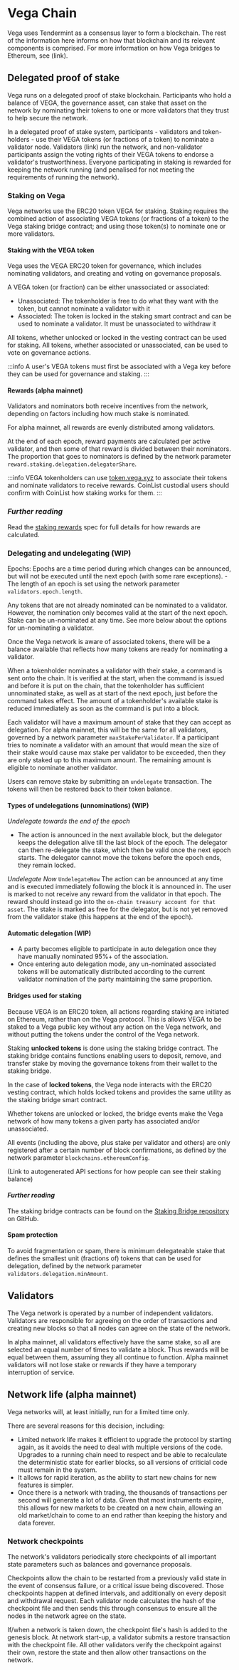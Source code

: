 # Vega Chain
Vega uses Tendermint as a consensus layer to form a blockchain. The rest of the information here informs on how that blockchain and its relevant components is comprised. For more information on how Vega bridges to Ethereum, see (link). 

## Delegated proof of stake
Vega runs on a delegated proof of stake blockchain. Participants who hold a balance of VEGA, the governance asset, can stake that asset on the network by nominating their tokens to one or more validators that they trust to help secure the network. 

In a delegated proof of stake system, participants - validators and token-holders - use their VEGA tokens (or fractions of a token) to nominate a validator node. Validators (link) run the network, and non-validator participants assign the voting rights of their VEGA tokens to endorse a validator's trustworthiness. Everyone participating in staking is rewarded for keeping the network running (and penalised for not meeting the requirements of running the network). 

<!-- Penalties: 
- Validators can lose their VEGA to the network if they don't meet the requirements or prove to be bad actors. The tokens are sent to the insurance pool. (link to insurance pool section when available) 
- Nominators will lose future rewards

### ***Further reading***
Link to spec for staking and validator rewards when publicly available. (valpol)
-->

### Staking on Vega 
Vega networks use the ERC20 token VEGA for staking. Staking requires the combined action of associating VEGA tokens (or fractions of a token) to the Vega staking bridge contract; and using those token(s) to nominate one or more validators. 

#### Staking with the VEGA token
Vega uses the VEGA ERC20 token for governance, which includes nominating validators, and creating and voting on governance proposals.

A VEGA token (or fraction) can be either unassociated or associated:

- Unassociated: The tokenholder is free to do what they want with the token, but cannot nominate a validator with it
- Associated: The token is locked in the staking smart contract and can be used to nominate a validator. It must be unassociated to withdraw it

All tokens, whether unlocked or locked in the vesting contract can be used for staking.
All tokens, whether associated or unassociated, can be used to vote on governance actions. 

:::info
A user's VEGA tokens must first be associated with a Vega key before they can be used for governance and staking.
:::

#### Rewards (alpha mainnet)
Validators and nominators both receive incentives from the network, depending on factors including how much stake is nominated. 

For alpha mainnet, all rewards are evenly distributed among validators. 

At the end of each epoch, reward payments are calculated per active validator, and then some of that reward is divided between their nominators. The proportion that goes to nominators is defined by the network parameter `reward.staking.delegation.delegatorShare`. 
 
:::info
VEGA tokenholders can use [token.vega.xyz](https://token.vega.xyz) to associate their tokens and nominate validators to receive rewards. CoinList
custodial users should confirm with CoinList how staking works for them.
:::

### ***Further reading*** 
Read the [staking rewards](https://github.com/vegaprotocol/specs/blob/main/protocol/0058-simple-POS-rewards.md) spec for full details for how rewards are calculated. 

### Delegating and undelegating (WIP)

Epochs: Epochs are a time period during which changes can be announced, but will not be executed until the next epoch (with some rare exceptions). - The length of an epoch is set using the network parameter `validators.epoch.length`. 

Any tokens that are not already nominated can be nominated to a validator. However, the nomination only becomes valid at the start of the next epoch. Stake can be un-nominated at any time. See more below about the options for un-nominating a validator.  

Once the Vega network is aware of associated tokens, there will be a balance available that reflects how many tokens are ready for nominating a validator.

When a tokenholder nominates a validator with their stake, a command is sent onto the chain. It is verified at the start, when the command is issued and before it is put on the chain, that the tokenholder has sufficient unnominated stake, as well as at start of the next epoch, just before the command takes effect. The amount of a tokenholder's available stake is reduced immediately as soon as the command is put into a block.

Each validator will have a maximum amount of stake that they can accept as delegation. For alpha mainnet, this will be the same for all validators, governed by a network parameter `maxStakePerValidator`. If a participant tries to nominate a validator with an amount that would mean the size of their stake would cause max stake per validator to be exceeded, then they are only staked up to this maximum amount. The remaining amount is eligible to nominate another validator.

Users can remove stake by submitting an `undelegate` transaction. The tokens will then be restored back to their token balance.

#### Types of undelegations (unnominations) (WIP)

_Undelegate towards the end of the epoch_ 
- The action is announced in the next available block, but the delegator keeps the delegation alive till the last block of the epoch. The delegator can then re-delegate the stake, which then be valid once the next epoch starts. The delegator cannot move the tokens before the epoch ends, they remain locked.

_Undelegate Now_ 
`UndelegateNow`
The action can be announced at any time and is executed immediately following the block it is announced in.
The user is marked to not receive any reward from the validator in that epoch. The reward should instead go into the `on-chain treasury account for that asset`. The stake is marked as free for the delegator, but is not yet removed from the validator stake (this happens at the end of the epoch).

#### Automatic delegation (WIP)
- A party becomes eligible to participate in auto delegation once they have manually nominated 95%+ of the association.
- Once entering auto delegation mode, any un-nominated associated tokens will be automatically distributed according to the current validator nomination of the party maintaining the same proportion.

#### Bridges used for staking
Because VEGA is an ERC20 token, all actions regarding staking are initiated on Ethereum, rather than on the Vega protocol. This is allows VEGA to be staked to a Vega public key without any action on the Vega network, and without putting the tokens under the control of the Vega network.

Staking **unlocked tokens** is done using the staking bridge contract. The staking bridge contains functions enabling users to deposit, remove, and transfer stake by moving the governance tokens from their wallet to the staking bridge. 

In the case of **locked tokens**, the Vega node interacts with the ERC20 vesting contract, which holds locked tokens and provides the same utility as the staking bridge smart contract. 

Whether tokens are unlocked or locked, the bridge events make the Vega network of how many tokens a given party has associated and/or unassociated.

All events (including the above, plus stake per validator and others) are only registered after a certain number of block confirmations, as defined by the network parameter `blockchains.ethereumConfig`. 

(Link to autogenerated API sections for how people can see their staking balance) 

#### ***Further reading*** 
The staking bridge contracts can be found on the [Staking Bridge repository](https://github.com/vegaprotocol/Staking_Bridge) on GitHub.

#### Spam protection
To avoid fragmentation or spam, there is minimum delegateable stake that defines the smallest unit (fractions of) tokens that can be used for delegation, defined by the network parameter `validators.delegation.minAmount`. 

## Validators
The Vega network is operated by a number of independent validators. Validators are responsible for agreeing on the order of transactions and creating new blocks so that all nodes can agree on the state of the network. 

In alpha mainnet, all validators effectively have the same stake, so all are selected an equal number of times to validate a block. Thus rewards will be equal between them, assuming they all continue to function. Alpha mainnet validators will not lose stake or rewards if they have a temporary interruption of service. <!-- (What happens if a validator really messes up?) -->

## Network life (alpha mainnet)
Vega networks will, at least initially, run for a limited time only. 

There are several reasons for this decision, including: 

- Limited network life makes it efficient to upgrade the protocol by starting again, as it avoids the need to deal with multiple versions of the code. Upgrades to a running chain need to respect and be able to recalculate the deterministic state for earlier blocks, so all versions of criticial code must remain in the system. 
- It allows for rapid iteration, as the ability to start new chains for new features is simpler.
- Once there is a network with trading, the thousands of transactions per second will generate a lot of data. Given that most instruments expire, this allows for new markets to be created on a new chain, allowing an old market/chain to come to an end rather than keeping the history and data forever.

### Network checkpoints 
The network's validators periodically store checkpoints of all important state parameters such as balances and governance proposals. 

Checkpoints allow the chain to be restarted from a previously valid state in the event of consensus failure, or a critical issue being discovered. Those checkpoints happen at defined intervals, and additionally on every deposit and withdrawal request. Each validator node calculates the hash of the checkpoint file and then sends this through consensus to ensure all the nodes in the network agree on the state. 

If/when a network is taken down, the checkpoint file's hash is added to the genesis block. At network start-up, a validator submits a restore transaction with the checkpoint file. All other validators verify the checkpoint against their own, restore the state and then allow other transactions on the network. 

<!-- ### ***Further reading*** 
For a full list of data stored in a checkpoint, see SPECS LINK.
## Tendermint consensus
 ### Transaction and sequencing
 ### Transaction ordering
## Fast syncing (Snapshots) 
## Fairness (Wendy)
 -->
